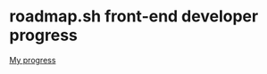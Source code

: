 # roadmap.sh front-end developer progress
[My progress](https://roadmap.sh/frontend?s=666ac05b59bd70fae240cbd8)